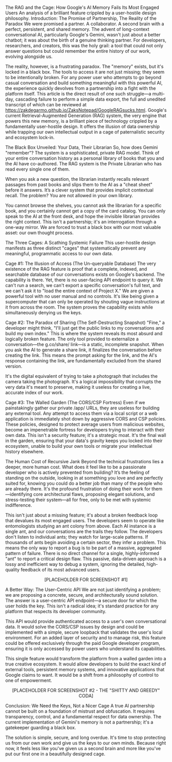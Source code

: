 The RAG and the Cage: How Google's AI Memory Fails Its Most Engaged Users
An analysis of a brilliant feature crippled by a user-hostile design philosophy.
Introduction: The Promise of Partnership, The Reality of the Paradox
We were promised a partner. A collaborator. A second brain with a perfect, persistent, and shared memory. The advent of long-context conversational AI, particularly Google's Gemini, wasn't just about a better chatbot; it was about the birth of a genuine thinking partner. For developers, researchers, and creators, this was the holy grail: a tool that could not only answer questions but could remember the entire history of our work, evolving alongside us.

The reality, however, is a frustrating paradox. The "memory" exists, but it's locked in a black box. The tools to access it are not just missing; they seem to be intentionally broken. For any power user who attempts to go beyond casual conversation and build something meaningful with this powerful AI, the experience quickly devolves from a partnership into a fight with the platform itself. This article is the direct result of one such struggle—a multi-day, cascading failure to perform a simple data export, the full and unedited transcript of which can be reviewed at https://zakdegarmo.github.io/ZaksNotepad/GoogleRAGsucks.html. Google's current Retrieval-Augmented Generation (RAG) system, the very engine that powers this new memory, is a brilliant piece of technology crippled by a fundamentally user-hostile design. It offers the illusion of data ownership while trapping our own intellectual output in a cage of paternalistic security and ecosystem lock-in.

The Black Box Unveiled: Your Data, Their Librarian
So, how does Gemini "remember"? The system is a sophisticated, private RAG model. Think of your entire conversation history as a personal library of books that you and the AI have co-authored. The RAG system is the Private Librarian who has read every single one of them.

When you ask a new question, the librarian instantly recalls relevant passages from past books and slips them to the AI as a "cheat sheet" before it answers. It’s a clever system that provides implicit contextual recall. The problem? You are not allowed in your own library.

You cannot browse the shelves, you cannot ask the librarian for a specific book, and you certainly cannot get a copy of the card catalog. You can only speak to the AI at the front desk, and hope the invisible librarian provides the right context. This isn't a partnership; it's an interrogation through a one-way mirror. We are forced to trust a black box with our most valuable asset: our own thought process.

The Three Cages: A Scathing Systemic Failure
This user-hostile design manifests as three distinct "cages" that systematically prevent any meaningful, programmatic access to our own data.

Cage #1: The Illusion of Access (The Un-queryable Database)
The very existence of the RAG feature is proof that a complete, indexed, and searchable database of our conversations exists on Google's backend. The capability is there. Yet, there is no user-facing API endpoint to query it. We can't run a search, we can't export a specific conversation's full text, and we can't ask it to "load the entire context of Project X." We are given a powerful tool with no user manual and no controls. It's like being given a supercomputer that can only be operated by shouting vague instructions at it from across the room. The system proves the capability exists while simultaneously denying us the keys.

Cage #2: The Paradox of Sharing (The Self-Destructing Snapshot)
"Fine," a developer might think, "I'll just get the public links to my conversations and build my own index." This is where the system reveals its most absurd and logically broken feature. The only tool provided to externalize a conversation—the g.co/share/ link—is a static, incomplete snapshot. When you ask the AI to generate a share link, it finalizes the conversation before creating the link. This means the prompt asking for the link, and the AI's response containing the link, are fundamentally excluded from the shared version.

It's the digital equivalent of trying to take a photograph that includes the camera taking the photograph. It's a logical impossibility that corrupts the very data it's meant to preserve, making it useless for creating a live, accurate index of our work.

Cage #3: The Walled Garden (The CORS/CSP Fortress)
Even if we painstakingly gather our private /app/ URLs, they are useless for building any external tool. Any attempt to access them via a local script or a web application is immediately shot down by aggressive CORS and CSP policies. These policies, designed to protect average users from malicious websites, become an impenetrable fortress for developers trying to interact with their own data. This isn't a security feature; it's a strategic moat. It's the final wall in the garden, ensuring that your data's gravity keeps you locked into their ecosystem, unable to build your own tools or migrate your intellectual history elsewhere.

The Human Cost of Recursive Jank
Beyond the technical frustrations lies a deeper, more human cost. What does it feel like to be a passionate developer who is actively prevented from building? It’s the feeling of standing on the outside, looking in at something you love and are perfectly suited for, knowing you could do a better job than many of the people who are already there. It's the profound frustration of doing their work for them—identifying core architectural flaws, proposing elegant solutions, and stress-testing their system—all for free, only to be met with systemic indifference.

This isn't just about a missing feature; it's about a broken feedback loop that devalues its most engaged users. The developers seem to operate like entomologists studying an ant colony from above. Each AI instance is a single ant, and our conversations are the trails they follow. The developers don't listen to individual ants; they watch for large-scale patterns. If thousands of ants begin avoiding a certain sector, they infer a problem. This means the only way to report a bug is to be part of a massive, aggregated pattern of failure. There is no direct channel for a single, highly-informed "ant" to report a critical design flaw. This passive, data-driven approach is a lossy and inefficient way to debug a system, ignoring the detailed, high-quality feedback of its most advanced users.

<p align="center">[PLACEHOLDER FOR SCREENSHOT #1]</p>

A Better Way: The User-Centric API
We are not just identifying a problem; we are proposing a concrete, secure, and architecturally sound solution. The answer is a user-centric API endpoint—a secure door for which the user holds the key. This isn't a radical idea; it's standard practice for any platform that respects its developer community.

This API would provide authenticated access to a user's own conversational data. It would solve the CORS/CSP issues by design and could be implemented with a simple, secure loopback that validates the user's local environment. For an added layer of security and to manage risk, this feature could be offered exclusively through the paid Google developer program, ensuring it is only accessed by power users who understand its capabilities.

This single feature would transform the platform from a walled garden into a true creative ecosystem. It would allow developers to build the exact kind of external tools, persistent memory systems, and innovative applications that Google claims to want. It would be a shift from a philosophy of control to one of empowerment.

<p align="center">[PLACEHOLDER FOR SCREENSHOT #2 - THE "SHITTY AND GREEDY" CODA]</p>

Conclusion: We Need the Keys, Not a Nicer Cage
A true AI partnership cannot be built on a foundation of mistrust and obfuscation. It requires transparency, control, and a fundamental respect for data ownership. The current implementation of Gemini's memory is not a partnership; it's a gatekeeper guarding a black box.

The solution is simple, secure, and long overdue. It's time to stop protecting us from our own work and give us the keys to our own minds. Because right now, it feels less like you've given us a second brain and more like you've put our first one in a beautifully designed cage.